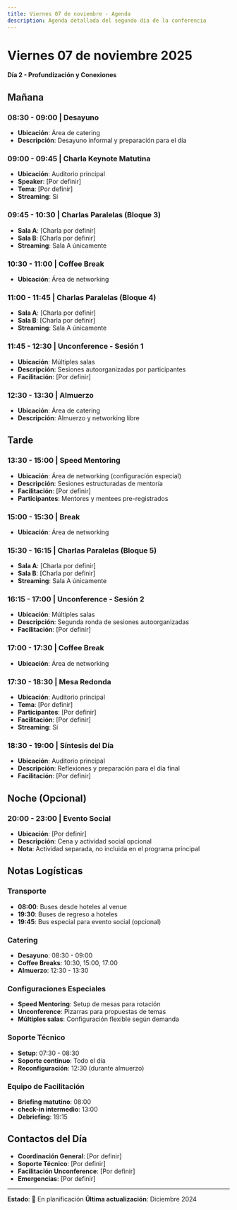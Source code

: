 ```yaml
---
title: Viernes 07 de noviembre - Agenda
description: Agenda detallada del segundo día de la conferencia
---
```


# Viernes 07 de noviembre 2025
**Día 2 - Profundización y Conexiones**

## Mañana

### 08:30 - 09:00 | Desayuno
- **Ubicación**: Área de catering
- **Descripción**: Desayuno informal y preparación para el día

### 09:00 - 09:45 | Charla Keynote Matutina
- **Ubicación**: Auditorio principal
- **Speaker**: [Por definir]
- **Tema**: [Por definir]
- **Streaming**: Sí

### 09:45 - 10:30 | Charlas Paralelas (Bloque 3)
- **Sala A**: [Charla por definir]
- **Sala B**: [Charla por definir]
- **Streaming**: Sala A únicamente

### 10:30 - 11:00 | Coffee Break
- **Ubicación**: Área de networking

### 11:00 - 11:45 | Charlas Paralelas (Bloque 4)
- **Sala A**: [Charla por definir]
- **Sala B**: [Charla por definir]
- **Streaming**: Sala A únicamente

### 11:45 - 12:30 | Unconference - Sesión 1
- **Ubicación**: Múltiples salas
- **Descripción**: Sesiones autoorganizadas por participantes
- **Facilitación**: [Por definir]

### 12:30 - 13:30 | Almuerzo
- **Ubicación**: Área de catering
- **Descripción**: Almuerzo y networking libre

## Tarde

### 13:30 - 15:00 | Speed Mentoring
- **Ubicación**: Área de networking (configuración especial)
- **Descripción**: Sesiones estructuradas de mentoría
- **Facilitación**: [Por definir]
- **Participantes**: Mentores y mentees pre-registrados

### 15:00 - 15:30 | Break
- **Ubicación**: Área de networking

### 15:30 - 16:15 | Charlas Paralelas (Bloque 5)
- **Sala A**: [Charla por definir]
- **Sala B**: [Charla por definir]
- **Streaming**: Sala A únicamente

### 16:15 - 17:00 | Unconference - Sesión 2
- **Ubicación**: Múltiples salas
- **Descripción**: Segunda ronda de sesiones autoorganizadas
- **Facilitación**: [Por definir]

### 17:00 - 17:30 | Coffee Break
- **Ubicación**: Área de networking

### 17:30 - 18:30 | Mesa Redonda
- **Ubicación**: Auditorio principal
- **Tema**: [Por definir]
- **Participantes**: [Por definir]
- **Facilitación**: [Por definir]
- **Streaming**: Sí

### 18:30 - 19:00 | Síntesis del Día
- **Ubicación**: Auditorio principal
- **Descripción**: Reflexiones y preparación para el día final
- **Facilitación**: [Por definir]

## Noche (Opcional)

### 20:00 - 23:00 | Evento Social
- **Ubicación**: [Por definir]
- **Descripción**: Cena y actividad social opcional
- **Nota**: Actividad separada, no incluida en el programa principal

## Notas Logísticas

### Transporte
- **08:00**: Buses desde hoteles al venue
- **19:30**: Buses de regreso a hoteles
- **19:45**: Bus especial para evento social (opcional)

### Catering
- **Desayuno**: 08:30 - 09:00
- **Coffee Breaks**: 10:30, 15:00, 17:00
- **Almuerzo**: 12:30 - 13:30

### Configuraciones Especiales
- **Speed Mentoring**: Setup de mesas para rotación
- **Unconference**: Pizarras para propuestas de temas
- **Múltiples salas**: Configuración flexible según demanda

### Soporte Técnico
- **Setup**: 07:30 - 08:30
- **Soporte continuo**: Todo el día
- **Reconfiguración**: 12:30 (durante almuerzo)

### Equipo de Facilitación
- **Briefing matutino**: 08:00
- **check-in intermedio**: 13:00
- **Debriefing**: 19:15

## Contactos del Día
- **Coordinación General**: [Por definir]
- **Soporte Técnico**: [Por definir]
- **Facilitación Unconference**: [Por definir]
- **Emergencias**: [Por definir]

---

**Estado**: 🚧 En planificación
**Última actualización**: Diciembre 2024